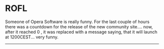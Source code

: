 # ROFL

Someone of Opera Software is really funny. For the last couple of hours there was a countdown for the release of the new community site.... now, after it reached 0 , it was replaced with a message saying, that it will launch at 1200CEST... very funny.

-------------------------------

